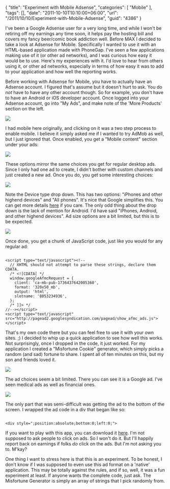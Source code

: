 {
	"title": "Experiment with Mobile Adsense",
	"categories": [
		"Mobile"
	],
	"tags": [],
	"date": "2011-10-10T10:10:00+06:00",
	"url": "/2011/10/10/Experiment-with-Mobile-Adsense",
	"guid": "4386"
}

I've been a Google Adsense user for a very long time, and while I won't be retiring off my earnings any time soon, it helps pay the hosting bill and covers my fancy beer/comic book addiction well. Before MAX I decided to take a look at Adsense for Mobile. Specifically I wanted to use it with an HTML-based application made with PhoneGap. I've seen a few applications making use of it (or other ad networks), and I was curious how easy it would be to use. Here's my experiences with it. I'd love to hear from others using it, or other ad networks, especially in terms of how easy it was to add to your application and how well the reporting works.
<p/>
<!--more-->
Before working with Adsense for Mobile, you have to actually have an Adsense account. I figured that's assume but it doesn't hurt to ask. You do <i>not</i> have to have any other account though. So for example, you don't have to have an Android or iOS developer account. Once logged into your Adsense account, go into "My Ads", and make note of the 'More Products' section on the left.

<p/>

<img src="http://static.raymondcamden.com/images/ScreenClip198.png" />

<p/>

I had mobile here originally, and clicking on it was a two step process to enable mobile. I believe it simply asked me if I wanted to try AdMob as well, but I just ignored that. Once enabled, you get a "Mobile content" section under your ads:

<p/>

<img src="http://static.raymondcamden.com/images/cfjedi/ScreenClip199.png" />

<p/>

These options mirror the same choices you get for regular desktop ads. Since I only had one ad to create, I didn't bother with custom channels and just created a new ad. Once you do, you get some interesting choices:

<p/>


<img src="http://static.raymondcamden.com/images/cfjedi/ScreenClip200.png" />

<p/>

Note the Device type drop down. This has two options: "iPhones and other highend devices" and "All phones". It's nice that Google simplifies this. You can get more details <a href="http://www.google.com/adsense/support/as/bin/answer.py?answer=151667&hl=en">here</a> if you care. The only odd thing about the drop down is the lack of mention for Android. I'd have said "iPhones, Android, and other highend devices". Ad size options are a bit limited, but this is to be expected.

<p/>

<img src="http://static.raymondcamden.com/images/cfjedi/ScreenClip201.png" />

<p/>

Once done, you get a chunk of JavaScript code, just like you would for any regular ad:

<p/>

<code>
&lt;script type="text/javascript"&gt;&lt;!--
  // XHTML should not attempt to parse these strings, declare them CDATA.
  /* &lt;![CDATA[ */
  window.googleAfmcRequest = {
    client: 'ca-mb-pub-1736437642005360',
    format: '320x50_mb',
    output: 'html',
    slotname: '8053234936',
  };
  /* ]]&gt; */
//--&gt;&lt;/script&gt;
&lt;script type="text/javascript"    src="http://pagead2.googlesyndication.com/pagead/show_afmc_ads.js"&gt;&lt;/script&gt;
</code>

<p/>

That's my own code there but you can feel free to use it with your own sites. ;) I decided to whip up a quick application to see how well this works. Not surprisingly, once I dropped in the code, it just worked. For my application I created a "Misfortune Cookie" generator, which simply picks a random (and sad) fortune to share. I spent all of ten minutes on this, but my son and friends loved it.

<p/>


<img src="http://static.raymondcamden.com/images/cfjedi/device-2011-10-10-081859.png" />

<p/>

The ad choices seem a bit limited. There you can see it is a Google ad. I've seen medical ads as well as financial ones.

<p/>

<img src="http://static.raymondcamden.com/images/cfjedi/device21.png" />

<p/>

The only part that was semi-difficult was getting the ad to the bottom of the screen. I wrapped the ad code in a div that began like so:

<p/>

<code>
&lt;div style=";position:absolute;bottom:0;left:0;"&gt;
</code>

<p/>

If you want to play with this app, you can download it <a href="https://market.android.com/details?id=com.camden.misfortunecookie&feature=search_result">here</a>. I'm not supposed to ask people to click on ads. So I won't do it. But I'll happily report back on earnings if folks <i>do</i> click on the ads. But I'm not asking you to. M'kay?

<p/>

One thing I want to stress here is that this is an experiment. To be honest, I don't know if I was supposed to even use this ad format on a 'native' application. This may be totally against the rules, and if so, well, it was a fun experiment at least. If anyone wants the complete code, just ask. The Misfortune Generator is simply an array of strings that I pick randomly from.